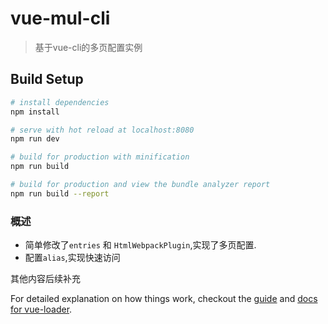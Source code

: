 # vue-mul-cli

> 基于vue-cli的多页配置实例

## Build Setup

``` bash
# install dependencies
npm install

# serve with hot reload at localhost:8080
npm run dev

# build for production with minification
npm run build

# build for production and view the bundle analyzer report
npm run build --report
```

### 概述

- 简单修改了`entries` 和 `HtmlWebpackPlugin`,实现了多页配置.
- 配置`alias`,实现快速访问

其他内容后续补充

For detailed explanation on how things work, checkout the [guide](http://vuejs-templates.github.io/webpack/) and [docs for vue-loader](http://vuejs.github.io/vue-loader).

